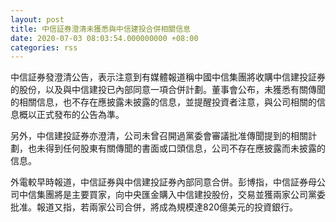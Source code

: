 ```yaml
---
layout: post
title: 中信証券澄清未獲悉與中信建投合併相關信息
date: 2020-07-03 08:03:54.000000000 +08:00
categories: rss
---
```


中信証券發澄清公告，表示注意到有媒體報道稱中國中信集團將收購中信建投証券的股份，以及與中信建投已內部同意一項合併計劃。董事會公布，未獲悉有關傳聞的相關信息，也不存在應披露未披露的信息，並提醒投資者注意，與公司相關的信息概以正式發布的公告為準。

另外，中信建投証券亦澄清，公司未曾召開過黨委會審議批准傳聞提到的相關計劃，也未得到任何股東有關傳聞的書面或口頭信息，公司不存在應披露而未披露的信息。

外電較早時報道，中信証券與中信建投証券內部同意合併。彭博指，中信証券母公司中信集團將是主要買家，向中央匯金購入中信建投股份，交易並獲兩家公司黨委批准。報道又指，若兩家公司合併，將成為規模達820億美元的投資銀行。
